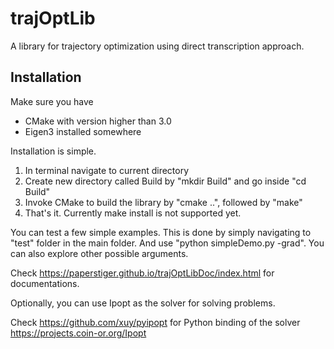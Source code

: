 # trajOptLib
A library for trajectory optimization using direct transcription approach.

##  Installation

Make sure you have

- CMake with version higher than 3.0
- Eigen3 installed somewhere

Installation is simple. 

1. In terminal navigate to current directory
2. Create new directory called Build by "mkdir Build" and go inside "cd Build"
3. Invoke CMake to build the library by "cmake ..", followed by "make"
4. That's it. Currently make install is not supported yet. 

You can test a few simple examples. This is done by simply navigating to "test" folder in the main folder. And use "python simpleDemo.py -grad". You can also explore other possible arguments.

Check <https://paperstiger.github.io/trajOptLibDoc/index.html> for documentations.

Optionally, you can use Ipopt as the solver for solving problems. 

Check <https://github.com/xuy/pyipopt> for Python binding of the solver <https://projects.coin-or.org/Ipopt>